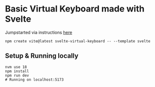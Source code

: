 # Basic Virtual Keyboard made with Svelte

Jumpstarted via instructions [here](https://svelte.dev/blog/svelte-for-new-developers)

```shell
npm create vite@latest svelte-virtual-keyboard -- --template svelte
```

## Setup & Running locally

```shell
nvm use 18
npm install
npm run dev
# Running on localhost:5173
```

<!-- ## Functionality -->

<!-- BASIC FUNCTIONALITY -->
<!-- ✓ Key presses highlights key -->
<!-- ✓ Key clicks highlights key -->
<!-- ✓ Key presses matches up with clicks -->
<!-- ✓ Output of key presses and clicks are shown as text -->
<!-- ✓ Clicking Shift does not register text input -->

<!-- ADVANCED -->
<!-- ✓ Pressing or clicking Backspace deletes a character -->
<!-- ✓ Pressing or clicking Enter enters a newline -->
<!-- ✓ Holding shift and pressing a key that has a different symbol still highlights the key -->
<!-- Clicking Shift enables shift, so that the next key click OR press is uppercased -->
<!-- Clicking or pressing Shift when shift is enabled disables shift -->
<!-- Clicking or pressing Caps Lock enables caps lock for clicks -->
